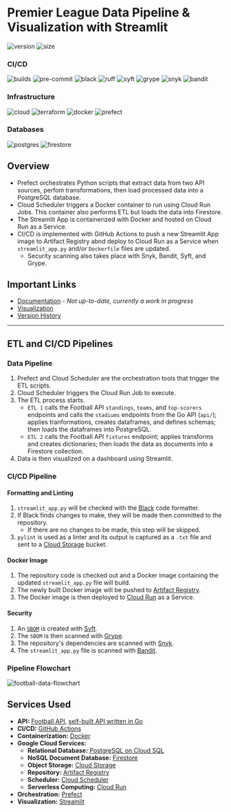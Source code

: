 # Premier League Data Pipeline & Visualization with Streamlit

![version](https://img.shields.io/badge/Streamlit_App_Version-3.1.0-FF4B4B?style=flat-square&logo=streamlit)
![size](https://img.shields.io/github/repo-size/digitalghost-dev/premier-league?style=flat-square&label=Repo%20Size&color=DEA584)

### CI/CD
![builds](https://img.shields.io/github/actions/workflow/status/digitalghost-dev/premier-league/ci.yaml?style=flat-square&logo=github&label=CI%2FCD)
![pre-commit](https://img.shields.io/badge/Validation-pre--commit-FAB040?style=flat-square&logo=pre-commit)
![black](https://img.shields.io/badge/Code_Style-black-black?style=flat-square)
![ruff](https://img.shields.io/badge/Linter-ruff-FCC21B?style=flat-square&logo=ruff)
![syft](https://img.shields.io/badge/SBOM-syft-D939AB?style=flat-square)
![grype](https://img.shields.io/badge/Image_Scanning-grype-4A8CFF?style=flat-square)
![snyk](https://img.shields.io/badge/Dependency_Security-snyk-E5E4E2?style=flat-square&logo=Snyk)
![bandit](https://img.shields.io/badge/Code_Security-bandit-yellow?style=flat-square)

### Infrastructure
![cloud](https://img.shields.io/badge/Cloud-GCP-4285F4?style=flat-square&logo=google-cloud)
![terraform](https://img.shields.io/badge/IaC-Terraform-5C4EE5?style=flat-square&logo=terraform)
![docker](https://img.shields.io/badge/Containers-Docker-2496ED?style=flat-square&logo=docker)
![prefect](https://img.shields.io/badge/Orchestration-Prefect-024DFD?style=flat-square&logo=prefect)

### Databases
![postgres](https://img.shields.io/badge/RDMS-PostgreSQL-336791?style=flat-square&labelColor=white&logo=postgresql)
![firestore](https://img.shields.io/badge/NoSQL-Firestore-FFA611?style=flat-square&logo=firebase)

## Overview
* Prefect orchestrates Python scripts that extract data from two API sources, perfom transformations, then load processed data into a PostgreSQL database.
* Cloud Scheduler triggers a Docker container to run using Cloud Run Jobs. This container also performs ETL but loads the data into Firestore.
* The Streamlit App is containerized with Docker and hosted on Cloud Run as a Service.
* CI/CD is implemented with GitHub Actions to push a new Streamlit App image to Artifact Registry abnd deploy to Cloud Run as a Service when `streamlit_app.py` and/or `Dockerfile` files are updated.
    * Security scanning also takes place with Snyk, Bandit, Syft, and Grype.

## Important Links

* [Documentation](https://digitalghost-dev.notion.site/12d644bff83f46359c3de9036d84f0b0?v=8e7efc5e047840a1adfce3c9cf1c63ba&pvs=4)  - *Not up-to-date, currently a work in progress*
* [Visualization](https://premierleague.streamlit.app/)
* [Version History](https://github.com/digitalghost-dev/premier-league/blob/main/CHANGELOG.md)

---

## ETL and CI/CD Pipelines
### Data Pipeline
1. Prefect and Cloud Scheduler are the orchestration tools that trigger the ETL scripts.
2. Cloud Scheduler triggers the Cloud Run Job to execute.
3. The ETL process starts.
    * `ETL 1` calls the Football API `standings`, `teams`, and `top-scorers` endpoints and calls the `stadiums` endpoints from the Go API (`api/`); applies tranformations, creates dataframes, and defines schemas; then loads the dataframes into PostgreSQL. 
    * `ETL 2` calls the Football API `fixtures` endpoint; applies transforms and creates dictionaries; then loads the data as documents into a Firestore collection.
4. Data is then visualized on a dashboard using Streamlit.

### CI/CD Pipeline
#### Formatting and Linting
1. `streamlit_app.py` will be checked with the [Black](https://github.com/psf/black) code formatter. 
2. If Black finds changes to make, they will be made then committed to the repository.
    * If there are no changes to be made, this step will be skipped.
3. `pylint` is used as a linter and its output is captured as a `.txt` file and sent to a [Cloud Storage](https://cloud.google.com/storage) bucket.

#### Docker Image
1. The repository code is checked out and a Docker image containing the updated `streamlit_app.py` file will build.
2. The newly built Docker image will be pushed to [Artifact Registry](https://cloud.google.com/artifact-registry).
3. The Docker image is then deployed to [Cloud Run](https://cloud.google.com/run/docs/overview/what-is-cloud-run) as a Service.

#### Security
1. An [`SBOM`](https://www.linuxfoundation.org/blog/blog/what-is-an-sbom) is created with [Syft](https://github.com/anchore/syft).
2. The `SBOM` is then scanned with [Grype](https://github.com/anchore/grype).
3. The repository's dependencies are scanned with [Snyk](https://github.com/snyk/actions/tree/master/python-3.10).
4. The `streamlit_app.py` file is scanned with [Bandit](https://github.com/PyCQA/bandit).

### Pipeline Flowchart
![football-data-flowchart](https://storage.googleapis.com/pipeline-flowcharts/football-data-pipeline-flowchart.png)

## Services Used
* **API:** [Football API](https://www.api-football.com), [self-built API written in Go](https://github.com/digitalghost-dev/football-data-pipeline/tree/main/locations-api)
* **CI/CD:** [GitHub Actions](https://github.com/features/actions)
* **Containerization:** [Docker](https://www.docker.com)
* **Google Cloud Services:**
    * **Relational Database:** [PostgreSQL on Cloud SQL](https://cloud.google.com/sql)
    * **NoSQL Document Database:** [Firestore](https://cloud.google.com/firestore/)
    * **Object Storage:** [Cloud Storage](https://cloud.google.com/storage)
    * **Repository:** [Artifact Registry](https://cloud.google.com/artifact-registry)
    * **Scheduler:** [Cloud Scheduler](https://cloud.google.com/scheduler)
    * **Serverless Computing:** [Cloud Run](https://cloud.google.com/run/docs/overview/what-is-cloud-run)
* **Orchestration:** [Prefect](https://www.prefect.io)
* **Visualization:** [Streamlit](https://streamlit.io)